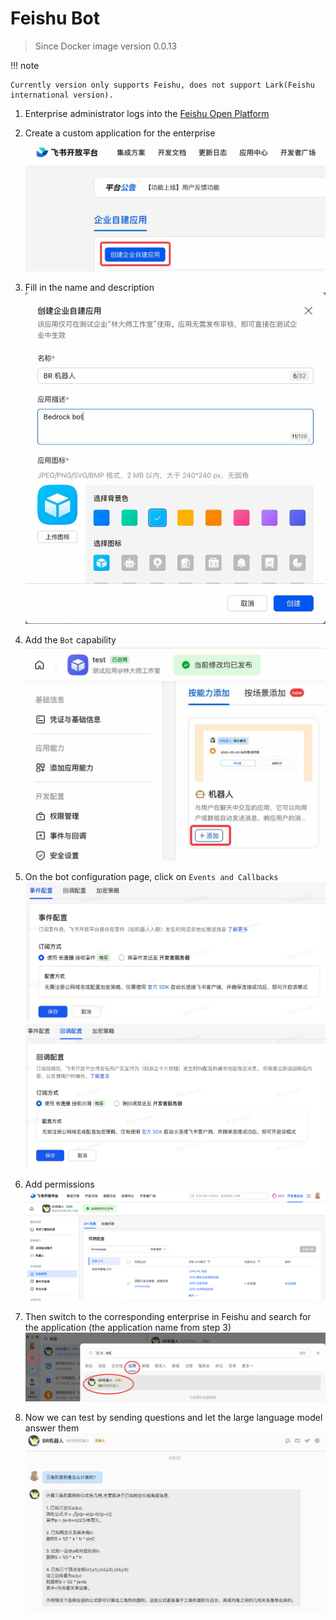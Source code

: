 # Feishu Bot

> Since Docker image version 0.0.13

!!! note

    Currently version only supports Feishu, does not support Lark(Feishu international version).

1. Enterprise administrator logs into the [Feishu Open Platform](https://open.feishu.cn/app/)

2. Create a custom application for the enterprise
![feishu-3.png](attachments/feishu-bot.zh/IMG-feishu-bot.zh-0.jpg)

3. Fill in the name and description
![feishu-4.png](attachments/feishu-bot.zh/IMG-feishu-bot.zh-1.jpg)

4. Add the `Bot` capability
![feishu-5.png](attachments/feishu-bot.zh/IMG-feishu-bot.zh-2.jpg)

5. On the bot configuration page, click on `Events and Callbacks`
![feishu-6-1.png](attachments/feishu-bot.zh/IMG-feishu-bot.zh-7.jpg)
![feishu-6-2.png](attachments/feishu-bot.zh/IMG-feishu-bot.zh-8.jpg)

6. Add permissions
![IMG-feishu-bot.png](attachments/feishu-bot/IMG-feishu-bot.png)

7. Then switch to the corresponding enterprise in Feishu and search for the application (the application name from step 3)
![feishu-8.png](attachments/feishu-bot.zh/IMG-feishu-bot.zh-5.jpg)

8. Now we can test by sending questions and let the large language model answer them
![feishu-9.png](attachments/feishu-bot.zh/IMG-feishu-bot.zh-6.jpg)
